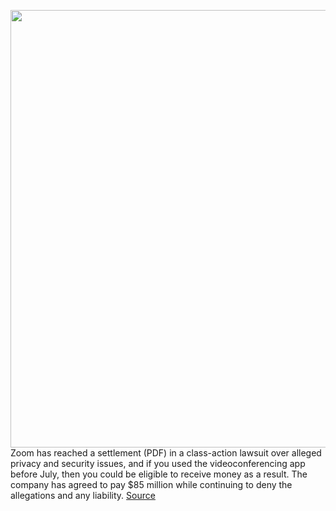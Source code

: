 <img src='https://cdn.vox-cdn.com/thumbor/3ydhPIoQwCfnER4aBZLOwyDjDbw=/0x0:3000x2000/1200x800/filters:focal(1260x760:1740x1240)/cdn.vox-cdn.com/uploads/chorus_image/image/70221526/acastro_200331_1777_zoom_0001.0.0.jpg' width='700px' /><br/>
Zoom has reached a settlement (PDF) in a class-action lawsuit over alleged privacy and security issues, and if you used the videoconferencing app before July, then you could be eligible to receive money as a result. The company has agreed to pay $85 million while continuing to deny the allegations and any liability.
<a href='https://www.theverge.com/2021/12/2/22814758/zoom-class-action-lawsuit-zoombombing-encryption-settled'> Source <a/>